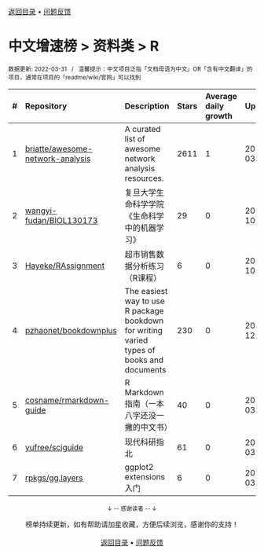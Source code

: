 <a href="https://github.com/GrowingGit/GitHub-Chinese-Top-Charts#github中文排行榜">返回目录</a> • <a href="/content/docs/feedback.md">问题反馈</a>

# 中文增速榜 > 资料类 > R
<sub>数据更新: 2022-03-31&nbsp;&nbsp;&nbsp;/&nbsp;&nbsp;&nbsp;温馨提示：中文项目泛指「文档母语为中文」OR「含有中文翻译」的项目，通常在项目的「readme/wiki/官网」可以找到</sub>

|#|Repository|Description|Stars|Average daily growth|Updated|
|:-|:-|:-|:-|:-|:-|
|1|[briatte/awesome-network-analysis](https://github.com/briatte/awesome-network-analysis)|A curated list of awesome network analysis resources.|2611|1|2022-03-08|
|2|[wangyi-fudan/BIOL130173](https://github.com/wangyi-fudan/BIOL130173)|复旦大学生命科学学院《生命科学中的机器学习》|29|0|2021-10-02|
|3|[Hayeke/RAssignment](https://github.com/Hayeke/RAssignment)|超市销售数据分析练习（R课程）|6|0|2021-10-10|
|4|[pzhaonet/bookdownplus](https://github.com/pzhaonet/bookdownplus)|The easiest way to use R package bookdown for  writing varied types of books and documents |230|0|2021-12-31|
|5|[cosname/rmarkdown-guide](https://github.com/cosname/rmarkdown-guide)|R Markdown 指南（一本八字还没一撇的中文书）|40|0|2022-03-29|
|6|[yufree/sciguide](https://github.com/yufree/sciguide)|现代科研指北|61|0|2022-03-22|
|7|[rpkgs/gg.layers](https://github.com/rpkgs/gg.layers)|ggplot2 extensions 入门|6|0|2022-03-29|

<div align="center">
    <p><sub>↓ -- 感谢读者 -- ↓</sub></p>
    榜单持续更新，如有帮助请加星收藏，方便后续浏览，感谢你的支持！
</div>

<br/>

<div align="center"><a href="https://github.com/GrowingGit/GitHub-Chinese-Top-Charts#github中文排行榜">返回目录</a> • <a href="/content/docs/feedback.md">问题反馈</a></div>
